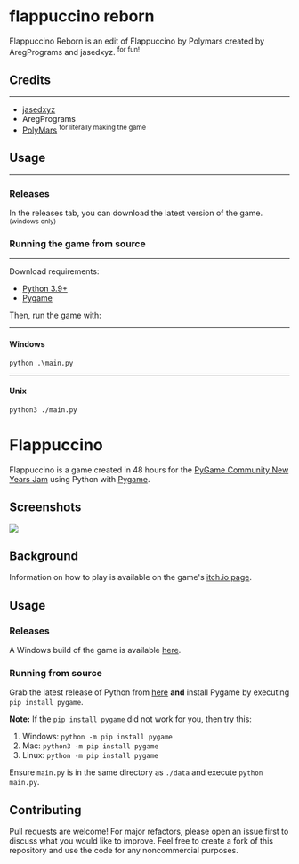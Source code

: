 # flappuccino reborn

Flappuccino Reborn is an edit of Flappuccino by Polymars created by AregPrograms and jasedxyz. <sup>for fun!</sup>

## Credits

<hr>

- [jasedxyz](https://jased.xyz)
- AregPrograms
- [PolyMars](https://polymars.dev/) <sup>for literally making the game</sup>

## Usage

<hr>

### Releases
In the releases tab, you can download the latest version of the game.
<sup>(windows only)</sup>

### Running the game from source

<hr>

Download requirements:
- [Python 3.9+](https://www.python.org/downloads/)
- [Pygame](https://www.pygame.org/wiki/GettingStarted)

Then, run the game with:

<hr>

#### Windows
```python .\main.py```

<hr>

#### Unix
```python3 ./main.py```


# Flappuccino 

Flappuccino is a game created in 48 hours for the [PyGame Community New Years Jam](https://itch.io/jam/pygame-community-jam) using Python with [Pygame](https://www.pygame.org). 

## Screenshots
![](https://img.itch.zone/aW1hZ2UvODg3MDQ0LzUwMDQzOTkuZ2lm/original/vd0wHu.gif) 

## Background
Information on how to play is available on the game's [itch.io page](https://polymars.itch.io/flappuccino).

## Usage
### Releases
A Windows build of the game is available [here](https://polymars.itch.io/flappuccino).
### Running from source
Grab the latest release of Python from [here](https://www.python.org/downloads/) **and** install Pygame by executing ``pip install pygame``.

**Note:** If the ``pip install pygame`` did not work for you, then try this:
1. Windows:
``python -m pip install pygame``
2. Mac: 
``python3 -m pip install pygame``
3. Linux:
``python -m pip install pygame``

Ensure ``main.py`` is in the same directory as ``./data`` and execute  ``python main.py``.

## Contributing
Pull requests are welcome! For major refactors, please open an issue first to discuss what you would like to improve. Feel free to create a fork of this repository and use the code for any noncommercial purposes.
